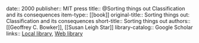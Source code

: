date:: 2000
publisher:: MIT press
title:: @Sorting things out Classification and its consequences
item-type:: [[book]]
original-title:: Sorting things out: Classification and its consequences
short-title:: Sorting things out
authors:: [[Geoffrey C. Bowker]], [[Susan Leigh Star]]
library-catalog:: Google Scholar
links:: [Local library](zotero://select/library/items/Q3IYIHXF), [Web library](https://www.zotero.org/users/6520516/items/Q3IYIHXF)
